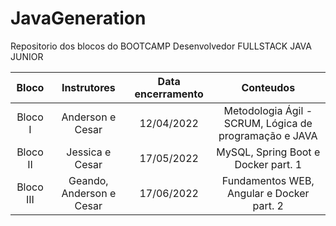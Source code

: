 # JavaGeneration

Repositorio dos blocos do BOOTCAMP Desenvolvedor FULLSTACK JAVA JUNIOR

Bloco | Instrutores | Data encerramento | Conteudos
:----------: | :----------: | :----------: | :----------: 
Bloco I| Anderson e Cesar | 12/04/2022 | Metodologia Ágil - SCRUM, Lógica de programação e JAVA
Bloco II | Jessica e Cesar| 17/05/2022| MySQL, Spring Boot e Docker part. 1
Bloco III | Geando, Anderson e Cesar | 17/06/2022 | Fundamentos WEB, Angular e Docker part. 2
